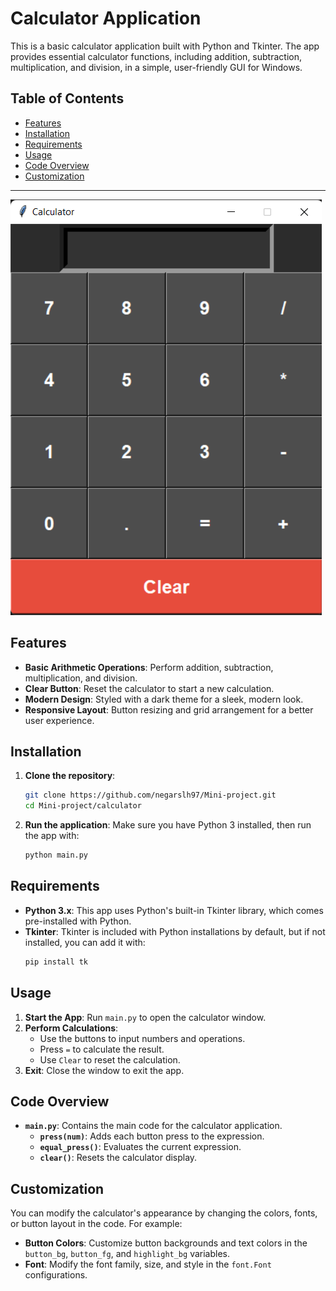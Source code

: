 # Calculator Application

This is a basic calculator application built with Python and Tkinter. The app provides essential calculator functions, including addition, subtraction, multiplication, and division, in a simple, user-friendly GUI for Windows.

## Table of Contents

- [Features](#features)
- [Installation](#installation)
- [Requirements](#requirements)
- [Usage](#usage)
- [Code Overview](#code-overview)
- [Customization](#customization)

---


![Calculator Screenshot](https://github.com/negarslh97/Mini-project/blob/main/calculator/image.png) 

## Features

- **Basic Arithmetic Operations**: Perform addition, subtraction, multiplication, and division.
- **Clear Button**: Reset the calculator to start a new calculation.
- **Modern Design**: Styled with a dark theme for a sleek, modern look.
- **Responsive Layout**: Button resizing and grid arrangement for a better user experience.

## Installation

1. **Clone the repository**:
   ```bash
   git clone https://github.com/negarslh97/Mini-project.git
   cd Mini-project/calculator
   ```

2. **Run the application**:
   Make sure you have Python 3 installed, then run the app with:
   ```bash
   python main.py
   ```

## Requirements

- **Python 3.x**: This app uses Python's built-in Tkinter library, which comes pre-installed with Python.
- **Tkinter**: Tkinter is included with Python installations by default, but if not installed, you can add it with:
  ```bash
  pip install tk
  ```

## Usage

1. **Start the App**: Run `main.py` to open the calculator window.
2. **Perform Calculations**:
   - Use the buttons to input numbers and operations.
   - Press `=` to calculate the result.
   - Use `Clear` to reset the calculation.
3. **Exit**: Close the window to exit the app.

## Code Overview

- **`main.py`**: Contains the main code for the calculator application.
  - **`press(num)`**: Adds each button press to the expression.
  - **`equal_press()`**: Evaluates the current expression.
  - **`clear()`**: Resets the calculator display.

## Customization

You can modify the calculator's appearance by changing the colors, fonts, or button layout in the code. For example:
- **Button Colors**: Customize button backgrounds and text colors in the `button_bg`, `button_fg`, and `highlight_bg` variables.
- **Font**: Modify the font family, size, and style in the `font.Font` configurations.

